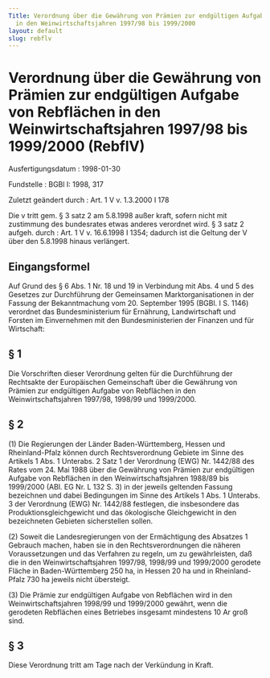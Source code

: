 ```yaml
---
Title: Verordnung über die Gewährung von Prämien zur endgültigen Aufgabe von Rebflächen
  in den Weinwirtschaftsjahren 1997/98 bis 1999/2000
layout: default
slug: rebflv
---
```


# Verordnung über die Gewährung von Prämien zur endgültigen Aufgabe von Rebflächen in den Weinwirtschaftsjahren 1997/98 bis 1999/2000 (RebflV)

Ausfertigungsdatum
:   1998-01-30

Fundstelle
:   BGBl I: 1998, 317

Zuletzt geändert durch
:   Art. 1 V v. 1.3.2000 I 178

Die v tritt gem. § 3 satz 2 am 5.8.1998 außer kraft, sofern nicht mit zustimmung des bundesrates etwas anderes verordnet wird. § 3 satz 2 aufgeh. durch
:   Art. 1 V v. 16.6.1998 I 1354; dadurch ist die Geltung der V über den 5.8.1998 hinaus verlängert.


## Eingangsformel

Auf Grund des § 6 Abs. 1 Nr. 18 und 19 in Verbindung mit Abs. 4 und 5
des Gesetzes zur Durchführung der Gemeinsamen Marktorganisationen in
der Fassung der Bekanntmachung vom 20. September 1995 (BGBl. I S.
1146) verordnet das Bundesministerium für Ernährung, Landwirtschaft
und Forsten im Einvernehmen mit den Bundesministerien der Finanzen und
für Wirtschaft:


## § 1

Die Vorschriften dieser Verordnung gelten für die Durchführung der
Rechtsakte der Europäischen Gemeinschaft über die Gewährung von
Prämien zur endgültigen Aufgabe von Rebflächen in den
Weinwirtschaftsjahren 1997/98, 1998/99 und 1999/2000.


## § 2

(1) Die Regierungen der Länder Baden-Württemberg, Hessen und
Rheinland-Pfalz können durch Rechtsverordnung Gebiete im Sinne des
Artikels 1 Abs. 1 Unterabs. 2 Satz 1 der Verordnung (EWG) Nr. 1442/88
des Rates vom 24. Mai 1988 über die Gewährung von Prämien zur
endgültigen Aufgabe von Rebflächen in den Weinwirtschaftsjahren
1988/89 bis 1999/2000 (ABl. EG Nr. L 132 S. 3) in der jeweils
geltenden Fassung bezeichnen und dabei Bedingungen im Sinne des
Artikels 1 Abs. 1 Unterabs. 3 der Verordnung (EWG) Nr. 1442/88
festlegen, die insbesondere das Produktionsgleichgewicht und das
ökologische Gleichgewicht in den bezeichneten Gebieten sicherstellen
sollen.

(2) Soweit die Landesregierungen von der Ermächtigung des Absatzes 1
Gebrauch machen, haben sie in den Rechtsverordnungen die näheren
Voraussetzungen und das Verfahren zu regeln, um zu gewährleisten, daß
die in den Weinwirtschaftsjahren 1997/98, 1998/99 und 1999/2000
gerodete Fläche in Baden-Württemberg 250 ha, in Hessen 20 ha und in
Rheinland-Pfalz 730 ha jeweils nicht übersteigt.

(3) Die Prämie zur endgültigen Aufgabe von Rebflächen wird in den
Weinwirtschaftsjahren 1998/99 und 1999/2000 gewährt, wenn die
gerodeten Rebflächen eines Betriebes insgesamt mindestens 10 Ar groß
sind.


## § 3

Diese Verordnung tritt am Tage nach der Verkündung in Kraft.

